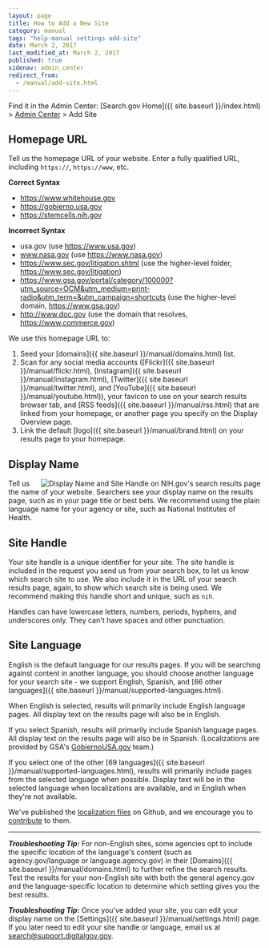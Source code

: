 ```yaml
---
layout: page
title: How to Add a New Site
category: manual
tags: "help-manual settings add-site"
date: March 2, 2017
last_modified_at: March 2, 2017
published: true
sidenav: admin_center
redirect_from:
  - /manual/add-site.html
---
```


Find it in the Admin Center: [Search.gov Home]({{ site.baseurl }}/index.html) > [Admin Center](https://search.usa.gov/sites/) > Add Site

## Homepage URL

Tell us the homepage URL of your website. Enter a fully qualified URL, including `https://`, `https://www`, etc. 

**Correct Syntax**

* https://www.whitehouse.gov     
* https://gobierno.usa.gov  
* https://stemcells.nih.gov

**Incorrect Syntax**

* usa.gov (use https://www.usa.gov)  
* www.nasa.gov (use https://www.nasa.gov)  
* https://www.sec.gov/litigation.shtml (use the higher-level folder, https://www.sec.gov/litigation)  
* https://www.gsa.gov/portal/category/100000?utm_source=OCM&utm_medium=print-radio&utm_term=&utm_campaign=shortcuts (use the higher-level domain, https://www.gsa.gov)
* http://www.doc.gov (use the domain that resolves, https://www.commerce.gov)  

We use this homepage URL to: 

1. Seed your [domains]({{ site.baseurl }}/manual/domains.html) list.
1. Scan for any social media accounts ([Flickr]({{ site.baseurl }}/manual/flickr.html), [Instagram]({{ site.baseurl }}/manual/instagram.html), [Twitter]({{ site.baseurl }}/manual/twitter.html), and [YouTube]({{ site.baseurl }}/manual/youtube.html)), your favicon to use on your search results browser tab, and [RSS feeds]({{ site.baseurl }}/manual/rss.html) that are linked from your homepage, or another page you specify on the Display Overview page.
1. Link the default [logo]({{ site.baseurl }}/manual/brand.html) on your results page to your homepage.

## Display Name

<a href="https://d3qcdigd1fhos0.cloudfront.net/blog/img/DisplayName_SiteHandle_800.png"><img style="float: right;" src="https://d3qcdigd1fhos0.cloudfront.net/blog/img/DisplayName_SiteHandle_175.png" alt="Display Name and Site Handle on NIH.gov's search results page"></a>Tell us the name of your website. Searchers see your display name on the results page, such as in your page title or best bets. We recommend using the plain language name for your agency or site, such as National Institutes of Health. 

## Site Handle

Your site handle is a unique identifier for your site. The site handle is included in the request you send us from your search box, to let us know which search site to use. We also include it in the URL of your search results page, again, to show which search site is being used. We recommend making this handle short and unique, such as `nih`.

Handles can have lowercase letters, numbers, periods, hyphens, and underscores only. They can't have spaces and other punctuation.


## Site Language

English is the default language for our results pages. If you will be searching against content in another language, you should choose another language for your search site - we support English, Spanish, and [66 other languages]({{ site.baseurl }}/manual/supported-languages.html). 

When English is selected, results will primarily include English language pages. All display text on the results page will also be in English. 

If you select Spanish, results will primarily include Spanish language pages. All display text on the results page will also be in Spanish. (Localizations are provided by GSA's [GobiernoUSA.gov](https://gobierno.usa.gov/) team.)

If you select one of the other [69 languages]({{ site.baseurl }}/manual/supported-languages.html), results will primarily include pages from the selected language when possible. Display text will be in the selected language when localizations are available, and in English when they're not available.

We've published the [localization files](https://github.com/GSA/punchcard/tree/master/localizations) on Github, and we encourage you to [contribute](https://github.com/GSA/punchcard/blob/master/CONTRIBUTING.md) to them.

---

***Troubleshooting Tip:*** For non-English sites, some agencies opt to include the specific location of the language's content (such as agency.gov/language or language.agency.gov) in their [Domains]({{ site.baseurl }}/manual/domains.html) to further refine the search results. Test the results for your non-English site with both the general agency.gov and the language-specific location to determine which setting gives you the best results.

***Troubleshooting Tip:*** Once you've added your site, you can edit your display name on the [Settings]({{ site.baseurl }}/manual/settings.html) page. If you later need to edit your site handle or language, email us at <search@support.digitalgov.gov>.
